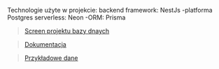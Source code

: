 Technologie użyte w projekcie:
backend framework: NestJs
-platforma Postgres serverless: Neon
-ORM: Prisma

>[Screen projektu bazy dnaych](extra/image.png)

>[Dokumentacja](extra/API_DOCUMENTATION.md)

>[Przykładowe dane](extra/example_data.json)

